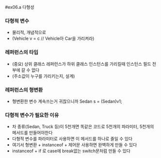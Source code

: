 #ex06.a 다형성

### 다형적 변수
- 물리적, 개념적으로
- (Vehicle v = c // Vehicle아 Car을 가리켜라)

### 레퍼런스의 타입
- (중요) 상위 클래스 레퍼런스가 하위 클래스 인스턴스를 가리킬때 인스턴스 필드 전부에 갈 수 없다
- (주소값이 누구를 가리키는지, 설계)

### 레퍼런스의 형변환 
- 형변환한 변수 계속쓰는거 귀찮으니까 Sedan s = (Sedan)v1;

### 다형적 변수가 필요한 이유
- 차 종류(Sedan, Truck 등)이 5천개면 똑같은 코드로 5천개의 파라미터, 5천개의 메서드를 만들어야한다
- 다형적 변수를 파라미터로 사용하면 이 메서드를 하나로 줄일 수 있다
- 여기서 형변환 + instanceof + 제어문 사용하면 완벽하게 만들 수 있다
- instanceof + if 로 case에 break없는 switch문처럼 만들 수 있다